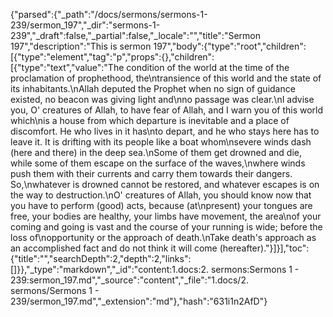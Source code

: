 {"parsed":{"_path":"/docs/sermons/sermons-1-239/sermon_197","_dir":"sermons-1-239","_draft":false,"_partial":false,"_locale":"","title":"Sermon 197","description":"This is sermon 197","body":{"type":"root","children":[{"type":"element","tag":"p","props":{},"children":[{"type":"text","value":"The condition of the world at the time of the proclamation of prophethood, the\ntransience of this world and the state of its inhabitants.\nAllah deputed the Prophet when no sign of guidance existed, no beacon was giving light and\nno passage was clear.\nI advise you, O' creatures of Allah, to have fear of Allah, and I warn you of this world which\nis a house from which departure is inevitable and a place of discomfort. He who lives in it has\nto depart, and he who stays here has to leave it. It is drifting with its people like a boat whom\nsevere winds dash (here and there) in the deep sea.\nSome of them get drowned and die, while some of them escape on the surface of the waves,\nwhere winds push them with their currents and carry them towards their dangers. So,\nwhatever is drowned cannot be restored, and whatever escapes is on the way to destruction.\nO' creatures of Allah, you should know now that you have to perform (good) acts, because (at\npresent) your tongues are free, your bodies are healthy, your limbs have movement, the area\nof your coming and going is vast and the course of your running is wide; before the loss of\nopportunity or the approach of death.\nTake death's approach as an accomplished fact and do not think it will come (hereafter)."}]}],"toc":{"title":"","searchDepth":2,"depth":2,"links":[]}},"_type":"markdown","_id":"content:1.docs:2. sermons:Sermons 1 - 239:sermon_197.md","_source":"content","_file":"1.docs/2. sermons/Sermons 1 - 239/sermon_197.md","_extension":"md"},"hash":"631i1n2AfD"}